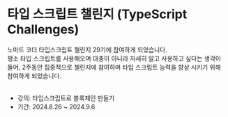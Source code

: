 # 타입 스크립트 챌린지 (TypeScript Challenges) <br />
노마드 코더 타입스크립트 챌린지 29기에 참여하게 되었습니다. <br />
평소 타입 스크립트를 사용해오며 대충이 아니라 자세히 알고 사용하고 싶다는 생각이 들어, 2주동안 집중적으로 챌린지에 참여하며 타입 스크립트 능력을 향상 시키기 위해 참여하게 되었습니다.<br /><br />

- 강의: 타입스크립트로 블록체인 만들기 <br />
- 기간: 2024.8.26 ~ 2024.9.6
